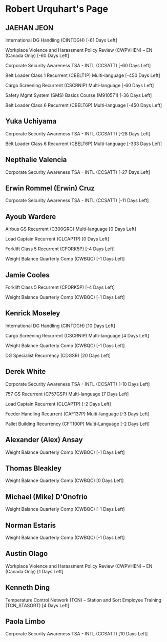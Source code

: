Robert Urquhart's Page
======================

JAEHAN JEON
-----------


International DG Handling (CINTDGH) [-61 Days Left]


Workplace Violence and Harassment Policy Review (CWPVHEN) – EN (Canada Only) [-60 Days Left]


Corporate Security Awareness TSA - INTL (CCSATT) [-60 Days Left]


Belt Loader Class 1 Recurrent (CBELT1P) Multi-language [-450 Days Left]


Cargo Screening Recurrent (CSCRNIP) Multi-language [-60 Days Left]


Safety Mgmt System (SMS) Basics Course (M910571) [-36 Days Left]


Belt Loader Class 6 Recurrent (CBELT6P) Multi-language [-450 Days Left]

  
  
  
  
Yuka Uchiyama
-------------


Corporate Security Awareness TSA - INTL (CCSATT) [-28 Days Left]


Belt Loader Class 6 Recurrent (CBELT6P) Multi-language [-333 Days Left]

  
  
  
  
Nepthalie Valencia
------------------


Corporate Security Awareness TSA - INTL (CCSATT) [-27 Days Left]

  
  
  
  
Erwin Rommel (Erwin) Cruz
-------------------------


Corporate Security Awareness TSA - INTL (CCSATT) [-11 Days Left]

  
  
  
  
Ayoub Wardere
-------------


Airbus GS Recurrent (C300GRC) Multi-language [0 Days Left]


Load Captain Recurrent (CLCAPTP) [0 Days Left]


Forklift Class 5 Recurrent (CFORK5P) [-4 Days Left]


Weight Balance Quarterly Comp (CWBQC) [-1 Days Left]

  
  
  
  
Jamie Cooles
------------


Forklift Class 5 Recurrent (CFORK5P) [-4 Days Left]


Weight Balance Quarterly Comp (CWBQC) [-1 Days Left]

  
  
  
  
Kenrick Moseley
---------------


International DG Handling (CINTDGH) [10 Days Left]


Cargo Screening Recurrent (CSCRNIP) Multi-language [4 Days Left]


Weight Balance Quarterly Comp (CWBQC) [-1 Days Left]


DG Specialist Recurrency (CDGSR) [20 Days Left]

  
  
  
  
Derek White
-----------


Corporate Security Awareness TSA - INTL (CCSATT) [-10 Days Left]


757 GS Recurrent (C757GSP) Multi-language [7 Days Left]


Load Captain Recurrent (CLCAPTP) [-2 Days Left]


Feeder Handling Recurrent (CAF137P) Multi-language [-3 Days Left]


Pallet Building Recurrency (CFT100P) Multi-Language [-2 Days Left]

  
  
  
  
Alexander (Alex) Ansay
----------------------


Weight Balance Quarterly Comp (CWBQC) [-1 Days Left]

  
  
  
  
Thomas Bleakley
---------------


Weight Balance Quarterly Comp (CWBQC) [0 Days Left]

  
  
  
  
Michael (Mike) D'Onofrio
------------------------


Weight Balance Quarterly Comp (CWBQC) [-1 Days Left]

  
  
  
  
Norman Estaris
--------------


Weight Balance Quarterly Comp (CWBQC) [-1 Days Left]

  
  
  
  
Austin Olago
------------


Workplace Violence and Harassment Policy Review (CWPVHEN) – EN (Canada Only) [1 Days Left]

  
  
  
  
Kenneth Ding
------------


Temperature Control Network (TCN) – Station and Sort Employee Training (TCN\_STASORT) [4 Days Left]

  
  
  
  
Paola Limbo
-----------


Corporate Security Awareness TSA - INTL (CCSATT) [10 Days Left]

  
  
  
  
